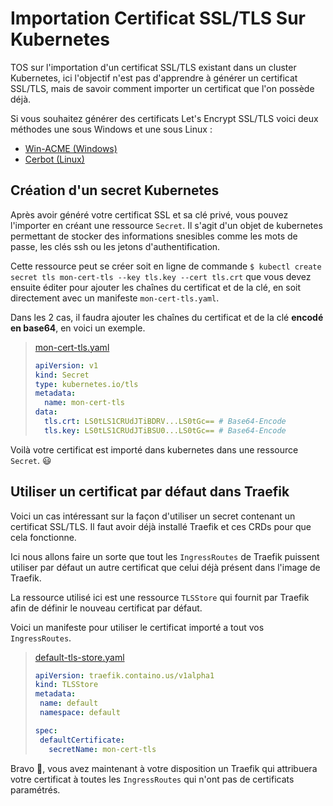 # Importation Certificat SSL/TLS Sur Kubernetes

TOS sur l'importation d'un certificat SSL/TLS existant dans un cluster Kubernetes, ici l'objectif n'est pas d'apprendre à générer un certificat SSL/TLS, mais de savoir comment importer un certificat que l'on possède déjà.

Si vous souhaitez générer des certificats Let's Encrypt SSL/TLS voici deux méthodes une sous Windows et une sous Linux :

* [Win-ACME (Windows)](https://www.it-connect.fr/microsoft-exchange-server-2019-certificat-ssl-gratuit-avec-lets-encrypt/#III_Demander_un_certificat_SSL_avec_Win-ACME)
* [Cerbot (Linux)](https://antoinelounis.com/informatique/securite/creer-certificat-ssl-certbot-https/)

## Création d'un secret Kubernetes

Après avoir généré votre certificat SSL et sa clé privé, vous pouvez l'importer en créant une ressource `Secret`. Il s'agit d'un objet de kubernetes permettant de stocker des informations snesibles comme les mots de passe, les clés ssh ou les jetons d'authentification.

Cette ressource peut se créer soit en ligne de commande `$ kubectl create secret tls mon-cert-tls --key tls.key --cert tls.crt` que vous devez ensuite éditer pour ajouter les chaînes du certificat et de la clé, en soit directement avec un manifeste `mon-cert-tls.yaml`.

Dans les 2 cas, il faudra ajouter les chaînes du certificat et de la clé __encodé en base64__, en voici un exemple.

> [mon-cert-tls.yaml](mon-cert-tls.yaml)
>
> ```yaml
> apiVersion: v1
> kind: Secret
> type: kubernetes.io/tls
> metadata:
>   name: mon-cert-tls
> data:
>   tls.crt: LS0tLS1CRUdJTiBDRV...LS0tGc== # Base64-Encode
>   tls.key: LS0tLS1CRUdJTiBSU0...LS0tGc== # Base64-Encode
> ```

Voilà votre certificat est importé dans kubernetes dans une ressource `Secret`. :smiley:

## Utiliser un certificat par défaut dans Traefik

Voici un cas intéressant sur la façon d'utiliser un secret contenant un certificat SSL/TLS. Il faut avoir déjà installé Traefik et ces CRDs pour que cela fonctionne.

Ici nous allons faire un sorte que tout les `IngressRoutes` de Traefik puissent utiliser par défaut un autre certificat que celui déjà présent dans l'image de Traefik.

La ressource utilisé ici est une ressource `TLSStore` qui fournit par Traefik afin de définir le nouveau certificat par défaut.

Voici un manifeste pour utiliser le certificat importé a tout vos `IngressRoutes`.

> [default-tls-store.yaml](default-tls-store.yaml)
>
> ```yaml
> apiVersion: traefik.containo.us/v1alpha1
> kind: TLSStore
> metadata:
>  name: default
>  namespace: default
>
>spec:
>  defaultCertificate:
>    secretName: mon-cert-tls
>```

Bravo :clap:, vous avez maintenant à votre disposition un Traefik qui attribuera votre certificat à toutes les `IngressRoutes` qui n'ont pas de certificats paramétrés.
